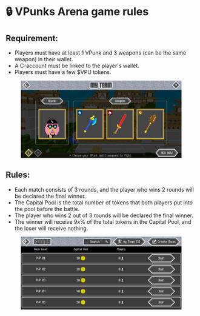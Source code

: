 # 🔒 VPunks Arena game rules

## Requirement:

* Players must have at least 1 VPunk and 3 weapons (can be the same weapon) in their wallet.
* A C-account must be linked to the player's wallet.
* Players must have a few $VPU tokens.

<figure><img src="../../.gitbook/assets/image (18) (1).png" alt=""><figcaption></figcaption></figure>

## Rules:

* Each match consists of 3 rounds, and the player who wins 2 rounds will be declared the final winner.
* The Capital Pool is the total number of tokens that both players put into the pool before the battle.
* The player who wins 2 out of 3 rounds will be declared the final winner.
* The winner will receive 9x% of the total tokens in the Capital Pool, and the loser will receive nothing.

<figure><img src="../../.gitbook/assets/image (3).png" alt=""><figcaption></figcaption></figure>

